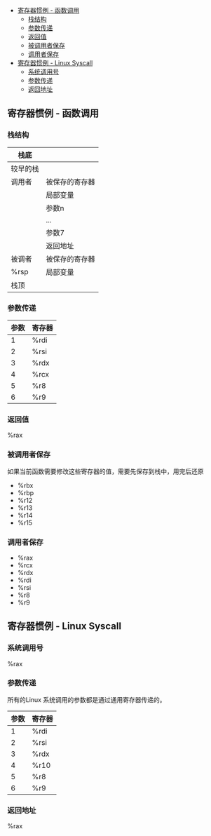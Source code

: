 - [寄存器惯例 - 函数调用](#%e5%af%84%e5%ad%98%e5%99%a8%e6%83%af%e4%be%8b---%e5%87%bd%e6%95%b0%e8%b0%83%e7%94%a8)
  - [栈结构](#%e6%a0%88%e7%bb%93%e6%9e%84)
  - [参数传递](#%e5%8f%82%e6%95%b0%e4%bc%a0%e9%80%92)
  - [返回值](#%e8%bf%94%e5%9b%9e%e5%80%bc)
  - [被调用者保存](#%e8%a2%ab%e8%b0%83%e7%94%a8%e8%80%85%e4%bf%9d%e5%ad%98)
  - [调用者保存](#%e8%b0%83%e7%94%a8%e8%80%85%e4%bf%9d%e5%ad%98)
- [寄存器惯例 - Linux Syscall](#%e5%af%84%e5%ad%98%e5%99%a8%e6%83%af%e4%be%8b---linux-syscall)
  - [系统调用号](#%e7%b3%bb%e7%bb%9f%e8%b0%83%e7%94%a8%e5%8f%b7)
  - [参数传递](#%e5%8f%82%e6%95%b0%e4%bc%a0%e9%80%92-1)
  - [返回地址](#%e8%bf%94%e5%9b%9e%e5%9c%b0%e5%9d%80)

## 寄存器惯例 - 函数调用

### 栈结构

| 栈底     |                |
| -------- | -------------- |
| 较早的栈 |                |
| 调用者   | 被保存的寄存器 |
|          | 局部变量       |
|          | 参数n          |
|          | ...            |
|          | 参数7          |
|          | 返回地址       |
| 被调者   | 被保存的寄存器 |
| %rsp     | 局部变量       |
| 栈顶     |                |

### 参数传递

| 参数 | 寄存器 |
| ---- | ------ |
| 1    | %rdi   |
| 2    | %rsi   |
| 3    | %rdx   |
| 4    | %rcx   |
| 5    | %r8    |
| 6    | %r9    |

### 返回值

%rax

### 被调用者保存

如果当前函数需要修改这些寄存器的值，需要先保存到栈中，用完后还原

- %rbx
- %rbp
- %r12
- %r13
- %r14
- %r15

### 调用者保存

- %rax
- %rcx
- %rdx
- %rdi
- %rsi
- %r8
- %r9

## 寄存器惯例 - Linux Syscall

### 系统调用号

%rax

### 参数传递

所有的Linux 系统调用的参数都是通过通用寄存器传递的。

| 参数 | 寄存器 |
| ---- | ------ |
| 1    | %rdi   |
| 2    | %rsi   |
| 3    | %rdx   |
| 4    | %r10   |
| 5    | %r8    |
| 6    | %r9    |

### 返回地址

%rax
